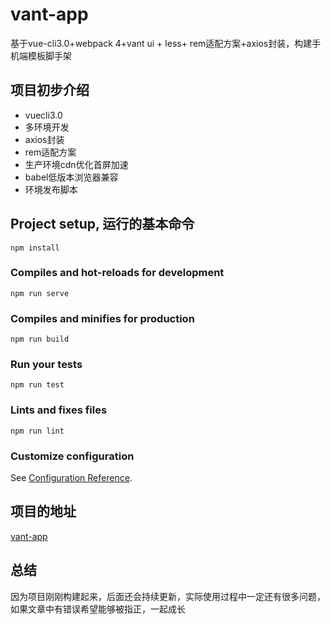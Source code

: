 # vant-app

基于vue-cli3.0+webpack 4+vant ui + less+ rem适配方案+axios封装，构建手机端模板脚手架

## 项目初步介绍

- vuecli3.0
- 多环境开发
- axios封装
- rem适配方案
- 生产环境cdn优化首屏加速
- babel低版本浏览器兼容
- 环境发布脚本



## Project setup, 运行的基本命令
```
npm install
```

### Compiles and hot-reloads for development
```
npm run serve
```

### Compiles and minifies for production
```
npm run build
```

### Run your tests
```
npm run test
```

### Lints and fixes files
```
npm run lint
```

### Customize configuration
See [Configuration Reference](https://cli.vuejs.org/config/).

## 项目的地址
[vant-app](https://github.com/nieyulin112/vant-app)
## 总结

因为项目刚刚构建起来，后面还会持续更新，实际使用过程中一定还有很多问题，如果文章中有错误希望能够被指正，一起成长
